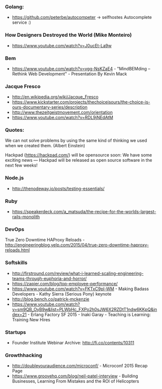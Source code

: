 
### Golang:
  - https://github.com/peterbe/autocompeter -> selfhostes Autocomplete service :)


###  How Designers Destroyed the World (Mike Monteiro)
  - https://www.youtube.com/watch?v=J0ucEt-La9w



### Bem
  - https://www.youtube.com/watch?v=vgg-NsKZaE4 - "MindBEMding – Rethink Web Development" - Presentation By Kevin Mack


### Jacque Fresco
  - http://en.wikipedia.org/wiki/Jacque_Fresco
  - https://www.kickstarter.com/projects/thechoiceisours/the-choice-is-ours-documentary-series/description
  - http://www.thezeitgeistmovement.com/orientation
  - https://www.youtube.com/watch?v=RDL9jNEdAtM


### Quotes:
  We can not solve problems by using the same kind of thinking we used when we created them. (Albert Einstein)



Hackpad (https://hackpad.com/) will be opensource soon:
  We have some exciting news — Hackpad will be released as open source software in the next few weeks!


### Node.js
  - http://thenodeway.io/posts/testing-essentials/


### Ruby
  - https://speakerdeck.com/a_matsuda/the-recipe-for-the-worlds-largest-rails-monolith


### DevOps
  True Zero Downtime HAProxy Reloads - http://engineeringblog.yelp.com/2015/04/true-zero-downtime-haproxy-reloads.html



### Softskills
  - http://firstround.com/review/what-i-learned-scaling-engineering-teams-through-euphoria-and-horror/
  - https://zapier.com/blog/top-employee-performance/
  - https://www.youtube.com/watch?v=FKTxC9pl-WM - Making Badass Developers - Kathy Sierra (Serious Pony) keynote
  - http://blog.bench.co/patrick-mckenzie
  - https://www.youtube.com/watch?v=sm9QB_OyB9w&list=PLWbHc_FXPo2h0sJW6X2RZDtT1ndw6KKpQ&index=21 - Erlang Factory SF 2015 - Inaki Garay - Teaching is Learning: Training New Hires



### Startups
  - Founder Institute Webinar Archive:  http://fi.co/contents/10311


### Growthhacking
  - http://doubleyouraudience.com/microconf/ - Microconf 2015 Recap Page
  - https://www.groovehq.com/blog/neil-patel-interview - Building Businesses, Learning From Mistakes and
the ROI of Helicopters